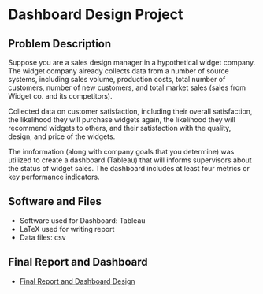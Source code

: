 # Dashboard Design Project

## Problem Description
Suppose you are a sales design manager in a hypothetical widget company. 
The widget company already collects data from a number of source systems, including sales volume, 
production costs, total number of customers, number of new customers, and total market sales 
(sales from Widget co. and its competitors).<br>

Collected data on customer satisfaction, including their overall satisfaction, the likelihood
they will purchase widgets again, the likelihood they will recommend widgets to others, 
and their satisfaction with the quality, design, and price of the widgets.<br>

The innformation (along with company goals that you determine) was utilized to create a dashboard (Tableau)
that will informs supervisors about the status of widget sales. The dashboard 
includes at least four metrics or key performance indicators.<br>

## Software and Files
* Software used for Dashboard: Tableau
* LaTeX used for writing report
* Data files: csv

## Final Report and Dashboard

* [Final Report and Dashboard Design](MSDS_402_Tableau_Dashboard_Final.pdf)
